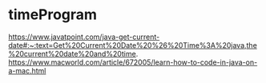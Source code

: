 # timeProgram
https://www.javatpoint.com/java-get-current-date#:~:text=Get%20Current%20Date%20%26%20Time%3A%20java,the%20current%20date%20and%20time.
https://www.macworld.com/article/672005/learn-how-to-code-in-java-on-a-mac.html
